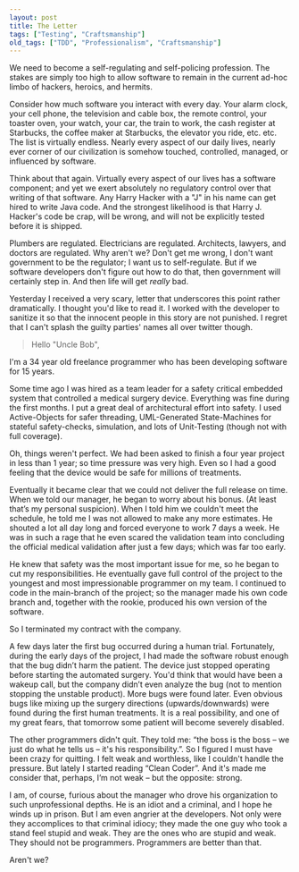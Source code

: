 ```yaml
---
layout: post
title: The Letter
tags: ["Testing", "Craftsmanship"]
old_tags: ["TDD", "Professionalism", "Craftsmanship"]
---
```


We need to become a self-regulating and self-policing profession. The stakes are simply too high to allow software to remain in the current ad-hoc limbo of hackers, heroics, and hermits.

Consider how much software you interact with every day. Your alarm clock, your cell phone, the television and cable box, the remote control, your toaster oven, your watch, your car, the train to work, the cash register at Starbucks, the coffee maker at Starbucks, the elevator you ride, etc. etc. The list is virtually endless. Nearly every aspect of our daily lives, nearly ever corner of our civilization is somehow touched, controlled, managed, or influenced by software.

Think about that again. Virtually every aspect of our lives has a software component; and yet we exert absolutely no regulatory control over that writing of that software. Any Harry Hacker with a "J" in his name can get hired to write Java code. And the strongest likelihood is that Harry J. Hacker's code be crap, will be wrong, and will not be explicitly tested before it is shipped.

Plumbers are regulated. Electricians are regulated. Architects, lawyers, and doctors are regulated. Why aren't we? Don't get me wrong, I don't want government to be the regulator; I want us to self-regulate. But if we software developers don't figure out how to do that, then government will certainly step in. And then life will get *really* bad.

Yesterday I received a very scary, letter that underscores this point rather dramatically. I thought you'd like to read it. I worked with the developer to sanitize it so that the innocent people in this story are not punished. I regret that I can't splash the guilty parties' names all over twitter though.

> Hello "Uncle Bob",

<p/>
I'm a 34 year old freelance programmer who has been developing software for 15 years.

<p/>
Some time ago I was hired as a team leader for a safety critical embedded system that controlled a medical surgery device. Everything was fine during the first months. I put a great deal of architectural effort into safety. I used Active-Objects for safer threading, UML-Generated State-Machines for stateful safety-checks, simulation, and lots of Unit-Testing (though not with full coverage).

<p/>
Oh, things weren't perfect. We had been asked to finish a four year project in less than 1 year; so time pressure was very high. Even so I had a good feeling that the device would be safe for millions of treatments.

<p/>
Eventually it became clear that we could not deliver the full release on time. When we told our manager, he began to worry about his bonus. (At least that’s my personal suspicion). When I told him we couldn't meet the schedule, he told me I was not allowed to make any more estimates. He shouted a lot all day long and forced everyone to work 7 days a week. He was in such a rage that he even scared the validation team into concluding the official medical validation after just a few days; which was far too early.

<p/>
He knew that safety was the most important issue for me, so he began to cut my responsibilities. He eventually gave full control of the project to the
youngest and most impressionable programmer on my team. I continued to code in the main-branch of the project; so the manager made his own code branch and, together with the rookie, produced his own version of the software.

<p/>
So I terminated my contract with the company.

<p/>
A few days later the first bug occurred during a human trial. Fortunately, during the early days of the project, I had made the software robust enough that the bug didn’t harm the patient. The device just stopped operating before starting the automated surgery. You'd think that would have been a wakeup call, but the company didn’t even analyze the bug (not to mention stopping the unstable product). More bugs were found later. Even obvious bugs like mixing up the surgery directions (upwards/downwards) were found during the first human treatments. It is a real possibility, and one of my great fears, that tomorrow some patient will become severely disabled.

<p/>
The other programmers didn't quit. They told me: “the boss is the boss – we just do what he tells us – it's his responsibility.”. So I figured I must have been crazy for quitting. I felt weak and worthless, like I couldn't handle the pressure. But lately I started reading “Clean Coder”. And it's made me consider that, perhaps, I’m not weak – but the opposite: strong.

I am, of course, furious about the manager who drove his organization to such unprofessional depths. He is an idiot and a criminal, and I hope he winds up in prison. But I am even angrier at the developers. Not only were they accomplices to that criminal idiocy; they made the one guy who took a stand feel stupid and weak. They are the ones who are stupid and weak. They should not be programmers. Programmers are better than that.

Aren't we?
